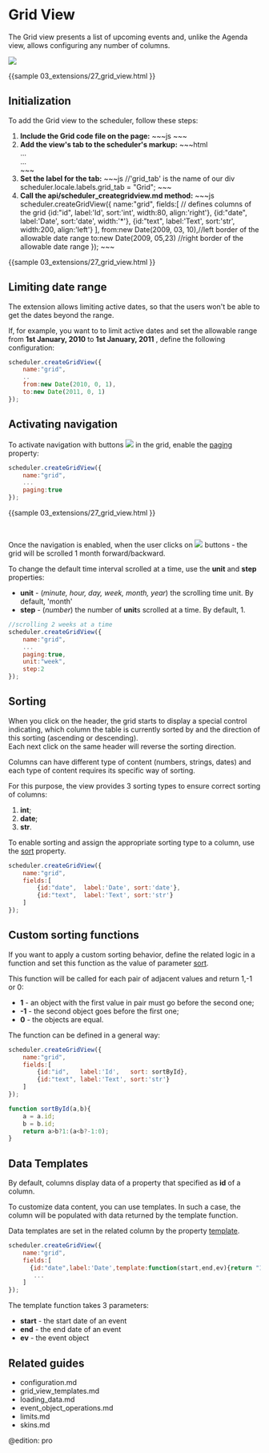 Grid View 
==============

The Grid view presents a list of upcoming events and, unlike the Agenda view, allows configuring any number of columns.

<img src="grid_view.png"/>

{{sample
	03_extensions/27_grid_view.html
}}

Initialization
---------------------
To add the Grid view to the scheduler, follow these steps:

<ol>
	<li><b>Include the Grid code file on the page:</b>
~~~js
<script src="ext/dhtmlxscheduler_grid_view.js"></script>
~~~
    </li>
    <li> <b>Add the view's tab to the scheduler's markup:</b>
~~~html
<div id="scheduler_here" class="dhx_cal_container" ...>
	<div class="dhx_cal_navline">
	   ...
	   <div class="dhx_cal_tab" name="grid_tab" style="right:300px;"></div>
    </div>
	...	
</div>
~~~
	</li>
    <li><b>Set the label for the tab:</b>
~~~js
//'grid_tab' is the name of our div
scheduler.locale.labels.grid_tab = "Grid";
~~~
	</li>
    <li> <b>Call the api/scheduler_creategridview.md method:</b> 
~~~js
scheduler.createGridView({
       name:"grid",
       fields:[    // defines columns of the grid
             {id:"id",   label:'Id',   sort:'int',  width:80,  align:'right'},
             {id:"date", label:'Date', sort:'date', width:'*'},
             {id:"text", label:'Text', sort:'str',  width:200, align:'left'}
       ],
       from:new Date(2009, 03, 10),//left border of the allowable date range
       to:new Date(2009, 05,23)    //right border of the allowable date range
});
~~~
	</li>
</ol>

{{sample
	03_extensions/27_grid_view.html
}}



Limiting date range
--------------------------
The extension allows limiting active dates, so that the users won't be able to get the dates beyond the range. 

If, for example, you want to to limit active dates and set the allowable range from **1st January, 2010** to **1st January, 2011** , define the following configuration:


~~~js
scheduler.createGridView({
 	name:"grid",
    ..
    from:new Date(2010, 0, 1),
    to:new Date(2011, 0, 1)
});

~~~

Activating navigation
-----------------------------------------
To activate navigation with buttons <img src="navigation_buttons.png"/> in the grid, enable the [paging](api/scheduler_creategridview.md) property:


~~~js
scheduler.createGridView({
    name:"grid",
	...
	paging:true
});
~~~
{{sample
03_extensions/27_grid_view.html
}}

<br>

Once the navigation is enabled, when the user clicks on  <img src="navigation_buttons.png"/>  buttons - 
the grid will be scrolled 1 month forward/backward. 


To change the default time interval scrolled at a time, use the **unit** and **step** properties:

- **unit** - (<i>minute, hour, day, week, month, year</i>) the scrolling time unit. By default, 'month'
- **step** - (<i>number</i>) the number of **unit**s scrolled at a time. By default, 1. 


~~~js
//scrolling 2 weeks at a time
scheduler.createGridView({
    name:"grid",
	...
	paging:true,
    unit:"week",
    step:2
});
~~~

Sorting
---------------------------
When you click on the header, the grid starts to display a special control indicating, which column the table is currently sorted by and the direction of this sorting (ascending or descending).<br>
Each next click on the same header will reverse the sorting direction.

Columns can have different type of content (numbers, strings, dates) and each type of content requires its specific way of sorting.

For this purpose, the view provides 3 sorting types to ensure correct sorting of columns:

1. **int**;
2. **date**;
3. **str**.


To enable sorting and assign the appropriate sorting type to a column, use the [sort](api/scheduler_creategridview.md) property.


~~~js
scheduler.createGridView({
	name:"grid",
    fields:[
		{id:"date",  label:'Date', sort:'date'},
        {id:"text",  label:'Text', sort:'str'}
	]
});

~~~


Custom sorting functions
-----------------------------------------------

If you want to apply a custom sorting behavior, define the related logic in a function and set this function as the value of parameter [sort](api/scheduler_creategridview.md).

This function will be called for each pair of adjacent values and return 1,-1 or 0:



- **1** - an object with the first value in pair must go before the second one;
- **-1** - the second object goes before the first one;
- **0** - the objects are equal.

The function can be defined in a general way:


~~~js
scheduler.createGridView({
	name:"grid",
    fields:[
    	{id:"id",   label:'Id',	  sort: sortById},
        {id:"text", label:'Text', sort:'str'}
    ]
});

function sortById(a,b){
	a = a.id;
	b = b.id;
	return a>b?1:(a<b?-1:0);
}
~~~


Data Templates
----------------------------
By default, columns display data of a property that specified as **id**  of a column.
  
To customize data content, you can use templates. In such a case, the column will be populated with data returned by the template function.
  
  
Data templates are set in the related column by the property [template](api/scheduler_creategridview.md). 


~~~js
scheduler.createGridView({
	name:"grid",
    fields:[
      {id:"date",label:'Date',template:function(start,end,ev){return "1# "+ev.text}},
       ...
	]
});

~~~


The template function takes 3 parameters:

- **start** - the start date of an event
- **end** - the end date of an event
- **ev** - the event object



Related guides
----------------------------------------

- configuration.md
- grid_view_templates.md
- loading_data.md
- event_object_operations.md
- limits.md
- skins.md

@edition: pro
